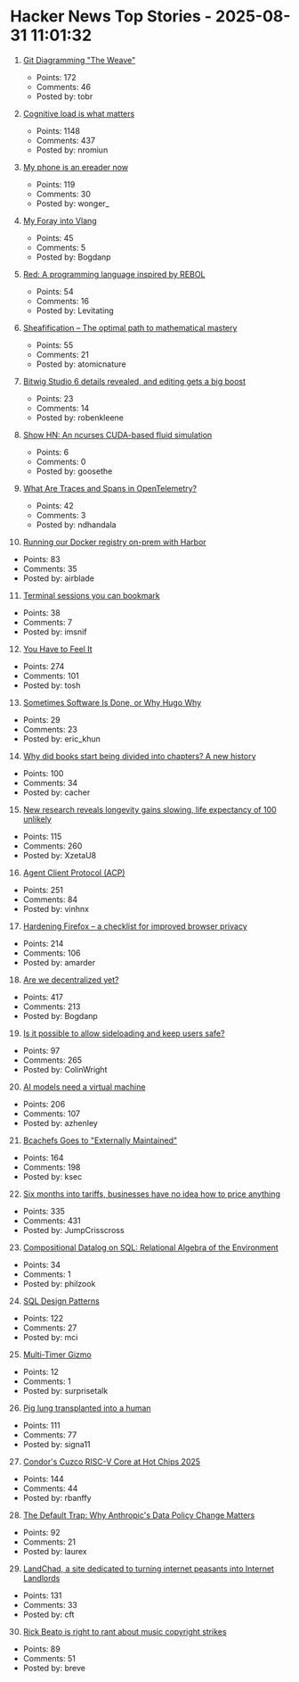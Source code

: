 # Hacker News Top Stories - 2025-08-31 11:01:32

1. [Git Diagramming "The Weave"](https://daverupert.com/2025/08/git-diagramming-the-weave/)
   - Points: 172
   - Comments: 46
   - Posted by: tobr

2. [Cognitive load is what matters](https://github.com/zakirullin/cognitive-load)
   - Points: 1148
   - Comments: 437
   - Posted by: nromiun

3. [My phone is an ereader now](https://www.davepagurek.com/blog/minimal-phone/)
   - Points: 119
   - Comments: 30
   - Posted by: wonger_

4. [My Foray into Vlang](https://kristun.dev/posts/my-foray-into-vlang/)
   - Points: 45
   - Comments: 5
   - Posted by: Bogdanp

5. [Red: A programming language inspired by REBOL](https://github.com/red/red)
   - Points: 54
   - Comments: 16
   - Posted by: Levitating

6. [Sheafification – The optimal path to mathematical mastery](https://sheafification.com/the-fast-track/)
   - Points: 55
   - Comments: 21
   - Posted by: atomicnature

7. [Bitwig Studio 6 details revealed, and editing gets a big boost](https://cdm.link/bitwig-studio-6-details/)
   - Points: 23
   - Comments: 14
   - Posted by: robenkleene

8. [Show HN: An ncurses CUDA-based fluid simulation](https://github.com/seanwevans/fluid-sims)
   - Points: 6
   - Comments: 0
   - Posted by: goosethe

9. [What Are Traces and Spans in OpenTelemetry?](https://oneuptime.com/blog/post/2025-08-27-traces-and-spans-in-opentelemetry/view)
   - Points: 42
   - Comments: 3
   - Posted by: ndhandala

10. [Running our Docker registry on-prem with Harbor](https://dev.37signals.com/running-our-docker-registry-on-prem-with-harbor/)
   - Points: 83
   - Comments: 35
   - Posted by: airblade

11. [Terminal sessions you can bookmark](https://poor.dev/blog/building-zellij-web-terminal/)
   - Points: 38
   - Comments: 7
   - Posted by: imsnif

12. [You Have to Feel It](https://mitchellh.com/writing/feel-it)
   - Points: 274
   - Comments: 101
   - Posted by: tosh

13. [Sometimes Software Is Done, or Why Hugo Why](https://commaok.xyz/post/on_hugo/)
   - Points: 29
   - Comments: 23
   - Posted by: eric_khun

14. [Why did books start being divided into chapters? A new history](https://sydneyreviewofbooks.com/reviews/just-a-little-longer)
   - Points: 100
   - Comments: 34
   - Posted by: cacher

15. [New research reveals longevity gains slowing, life expectancy of 100 unlikely](https://lafollette.wisc.edu/news/new-research-reveals-longevity-gains-slowing-life-expectancy-of-100-unlikely/)
   - Points: 115
   - Comments: 260
   - Posted by: XzetaU8

16. [Agent Client Protocol (ACP)](https://agentclientprotocol.com/overview/introduction)
   - Points: 251
   - Comments: 84
   - Posted by: vinhnx

17. [Hardening Firefox – a checklist for improved browser privacy](https://andrewmarder.net/firefox/)
   - Points: 214
   - Comments: 106
   - Posted by: amarder

18. [Are we decentralized yet?](https://arewedecentralizedyet.online/)
   - Points: 417
   - Comments: 213
   - Posted by: Bogdanp

19. [Is it possible to allow sideloading and keep users safe?](https://shkspr.mobi/blog/2025/08/is-it-possible-to-allow-sideloading-and-keep-users-safe/)
   - Points: 97
   - Comments: 265
   - Posted by: ColinWright

20. [AI models need a virtual machine](https://blog.sigplan.org/2025/08/29/ai-models-need-a-virtual-machine/)
   - Points: 206
   - Comments: 107
   - Posted by: azhenley

21. [Bcachefs Goes to "Externally Maintained"](https://lwn.net/Articles/1035736/)
   - Points: 164
   - Comments: 198
   - Posted by: ksec

22. [Six months into tariffs, businesses have no idea how to price anything](https://www.wsj.com/business/retail/trump-tariff-business-price-impact-37b630c8)
   - Points: 335
   - Comments: 431
   - Posted by: JumpCrisscross

23. [Compositional Datalog on SQL: Relational Algebra of the Environment](https://www.philipzucker.com/compose_datalog/)
   - Points: 34
   - Comments: 1
   - Posted by: philzook

24. [SQL Design Patterns](https://vadimtropashko.wordpress.com/%e2%80%9csql-design-patterns%e2%80%9d-book/about/)
   - Points: 122
   - Comments: 27
   - Posted by: mci

25. [Multi-Timer Gizmo](https://pgadey.ca/notes/multi-timer/)
   - Points: 12
   - Comments: 1
   - Posted by: surprisetalk

26. [Pig lung transplanted into a human](https://www.sciencealert.com/pig-lung-transplanted-into-a-human-in-major-scientific-first)
   - Points: 111
   - Comments: 77
   - Posted by: signa11

27. [Condor's Cuzco RISC-V Core at Hot Chips 2025](https://chipsandcheese.com/p/condors-cuzco-risc-v-core-at-hot)
   - Points: 144
   - Comments: 44
   - Posted by: rbanffy

28. [The Default Trap: Why Anthropic's Data Policy Change Matters](https://natesnewsletter.substack.com/p/the-default-trap-why-anthropics-data)
   - Points: 92
   - Comments: 21
   - Posted by: laurex

29. [LandChad, a site dedicated to turning internet peasants into Internet Landlords](https://landchad.net)
   - Points: 131
   - Comments: 33
   - Posted by: cft

30. [Rick Beato is right to rant about music copyright strikes](https://savingcountrymusic.com/rick-beato-is-right-to-rant-about-music-copyright-strikes/)
   - Points: 89
   - Comments: 51
   - Posted by: breve

